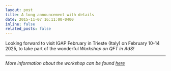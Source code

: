 ```yaml
---
layout: post
title: A long announcement with details
date: 2015-11-07 16:11:00-0400
inline: false
related_posts: false
---
```


Looking forward to visit IGAP February in Trieste (Italy) on February 10-14 2025, to take part of the wonderful <i>Workshop on QFT in AdS<i>!

---

More information about the workshop can be found <a href="https://www.igap-ts.it/2024/07/23/workshop-on-qft-in-ads/">here</a>
